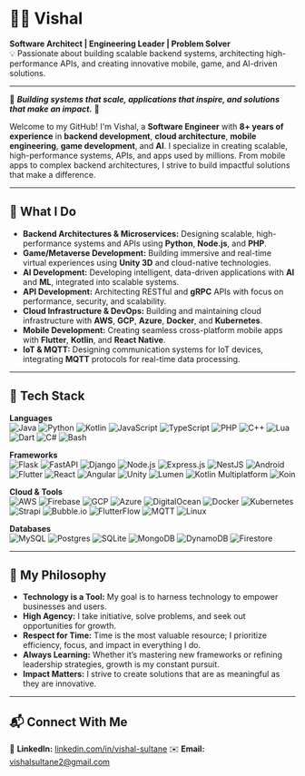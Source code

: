 # 👨‍💻 **Vishal**  

**Software Architect | Engineering Leader | Problem Solver**  
💡 Passionate about building scalable backend systems, architecting high-performance APIs, and creating innovative mobile, game, and AI-driven solutions.

---

🌟 **_Building systems that scale, applications that inspire, and solutions that make an impact._** 🌟  

Welcome to my GitHub! I'm Vishal, a **Software Engineer** with **8+ years of experience** in **backend development**, **cloud architecture**, **mobile engineering**, **game development**, and **AI**. I specialize in creating scalable, high-performance systems, APIs, and apps used by millions. From mobile apps to complex backend architectures, I strive to build impactful solutions that make a difference.  

---

## 🚀 **What I Do**  
- **Backend Architectures & Microservices:** Designing scalable, high-performance systems and APIs using **Python**, **Node.js**, and **PHP**.  
- **Game/Metaverse Development:** Building immersive and real-time virtual experiences using **Unity 3D** and cloud-native technologies.  
- **AI Development:** Developing intelligent, data-driven applications with **AI** and **ML**, integrated into scalable systems.  
- **API Development:** Architecting RESTful and **gRPC** APIs with focus on performance, security, and scalability.  
- **Cloud Infrastructure & DevOps:** Building and maintaining cloud infrastructure with **AWS**, **GCP**, **Azure**, **Docker**, and **Kubernetes**.  
- **Mobile Development:** Creating seamless cross-platform mobile apps with **Flutter**, **Kotlin**, and **React Native**.  
- **IoT & MQTT:** Designing communication systems for IoT devices, integrating **MQTT** protocols for real-time data processing.  

---

## 🔧 **Tech Stack**  

**Languages**  
![Java](https://img.shields.io/badge/-Java-007396?style=flat&logo=java&logoColor=white) ![Python](https://img.shields.io/badge/-Python-3776AB?style=flat&logo=python&logoColor=white) ![Kotlin](https://img.shields.io/badge/-Kotlin-7F52FF?style=flat&logo=kotlin&logoColor=white) ![JavaScript](https://img.shields.io/badge/-JavaScript-F7DF1E?style=flat&logo=javascript&logoColor=white) ![TypeScript](https://img.shields.io/badge/-TypeScript-3178C6?style=flat&logo=typescript&logoColor=white) ![PHP](https://img.shields.io/badge/-PHP-777BB4?style=flat&logo=php&logoColor=white) ![C++](https://img.shields.io/badge/-C++-00599C?style=flat&logo=cplusplus&logoColor=white) ![Lua](https://img.shields.io/badge/-Lua-2C2D72?style=flat&logo=lua&logoColor=white) ![Dart](https://img.shields.io/badge/-Dart-00B4AB?style=flat&logo=dart&logoColor=white) ![C#](https://img.shields.io/badge/-C%23-239120?style=flat&logo=csharp&logoColor=white) ![Bash](https://img.shields.io/badge/-Bash-4EAA25?style=flat&logo=gnu-bash&logoColor=white)  

**Frameworks**  
![Flask](https://img.shields.io/badge/-Flask-000000?style=flat&logo=flask&logoColor=white) ![FastAPI](https://img.shields.io/badge/-FastAPI-009688?style=flat&logo=fastapi&logoColor=white) ![Django](https://img.shields.io/badge/-Django-092D45?style=flat&logo=django&logoColor=white) ![Node.js](https://img.shields.io/badge/-Node.js-339933?style=flat&logo=node.js&logoColor=white) ![Express.js](https://img.shields.io/badge/-Express.js-000000?style=flat&logo=express&logoColor=white) ![NestJS](https://img.shields.io/badge/-NestJS-E0234E?style=flat&logo=nestjs&logoColor=white) ![Android](https://img.shields.io/badge/-Android-3DDC84?style=flat&logo=android&logoColor=white) ![Flutter](https://img.shields.io/badge/-Flutter-02569B?style=flat&logo=flutter&logoColor=white) ![React](https://img.shields.io/badge/-React-61DAFB?style=flat&logo=react&logoColor=white) ![Angular](https://img.shields.io/badge/-Angular-DD0031?style=flat&logo=angular&logoColor=white) ![Unity](https://img.shields.io/badge/-Unity-100000?style=flat&logo=unity&logoColor=white) ![Lumen](https://img.shields.io/badge/-Lumen-6C4A3B?style=flat&logo=php&logoColor=white) ![Kotlin Multiplatform](https://img.shields.io/badge/-Kotlin%20Multiplatform-0095D9?style=flat&logo=kotlin&logoColor=white) ![Koin](https://img.shields.io/badge/-Koin-56C2A1?style=flat&logo=kotlin&logoColor=white)  

**Cloud & Tools**  
![AWS](https://img.shields.io/badge/-AWS-232F3E?style=flat&logo=amazon-aws&logoColor=white) ![Firebase](https://img.shields.io/badge/-Firebase-FFCA28?style=flat&logo=firebase&logoColor=white) ![GCP](https://img.shields.io/badge/-GCP-4285F4?style=flat&logo=google-cloud&logoColor=white) ![Azure](https://img.shields.io/badge/-Azure-0089D6?style=flat&logo=microsoft-azure&logoColor=white) ![DigitalOcean](https://img.shields.io/badge/-DigitalOcean-0080FF?style=flat&logo=digitalocean&logoColor=white) ![Docker](https://img.shields.io/badge/-Docker-2496ED?style=flat&logo=docker&logoColor=white) ![Kubernetes](https://img.shields.io/badge/-Kubernetes-326CE5?style=flat&logo=kubernetes&logoColor=white) ![Strapi](https://img.shields.io/badge/-Strapi-2E7EEA?style=flat&logo=strapi&logoColor=white) ![Bubble.io](https://img.shields.io/badge/-Bubble.io-FF7C1C?style=flat&logo=bubble&logoColor=white) ![FlutterFlow](https://img.shields.io/badge/-FlutterFlow-02569B?style=flat&logo=flutter&logoColor=white) ![MQTT](https://img.shields.io/badge/-MQTT-005DFF?style=flat&logo=mosquitto&logoColor=white) ![Linux](https://img.shields.io/badge/-Linux-000000?style=flat&logo=linux&logoColor=white)  

**Databases**  
![MySQL](https://img.shields.io/badge/-MySQL-4479A1?style=flat&logo=mysql&logoColor=white) ![Postgres](https://img.shields.io/badge/-Postgres-336791?style=flat&logo=postgresql&logoColor=white) ![SQLite](https://img.shields.io/badge/-SQLite-003B57?style=flat&logo=sqlite&logoColor=white) ![MongoDB](https://img.shields.io/badge/-MongoDB-47A248?style=flat&logo=mongodb&logoColor=white) ![DynamoDB](https://img.shields.io/badge/-DynamoDB-4053D6?style=flat&logo=amazon-dynamodb&logoColor=white) ![Firestore](https://img.shields.io/badge/-Firestore-FFCA28?style=flat&logo=firebase&logoColor=white)  

---

## 🧠 **My Philosophy**  
- **Technology is a Tool:** My goal is to harness technology to empower businesses and users.  
- **High Agency:** I take initiative, solve problems, and seek out opportunities for growth.  
- **Respect for Time:** Time is the most valuable resource; I prioritize efficiency, focus, and impact in everything I do.  
- **Always Learning:** Whether it’s mastering new frameworks or refining leadership strategies, growth is my constant pursuit.
- **Impact Matters:** I strive to create solutions that are as meaningful as they are innovative.

---

## 📬 **Connect With Me**
💼 **LinkedIn:** [linkedin.com/in/vishal-sultane](https://linkedin.com/in/vishal-sultane) 
✉️ **Email:** vishalsultane2@gmail.com  

